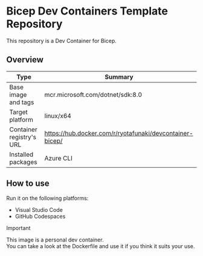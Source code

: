 # Bicep Dev Containers Template Repository

This repository is a Dev Container for Bicep.

## Overview

| Type | Summary |
| --- | --- |
| Base image and tags | mcr.microsoft.com/dotnet/sdk:8.0 |
| Target platform | linux/x64 |
| Container registry's URL | https://hub.docker.com/r/ryotafunaki/devcontainer-bicep/ |
| Installed packages | Azure CLI |

## How to use

Run it on the following platforms:
- Visual Studio Code
- GitHub Codespaces

> [!IMPORTANT]  
> This image is a personal dev container.  
> You can take a look at the Dockerfile and use it if you think it suits your use.
